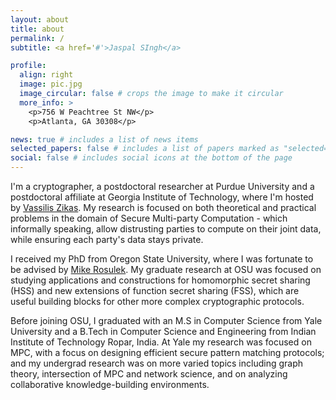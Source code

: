 ```yaml
---
layout: about
title: about
permalink: /
subtitle: <a href='#'>Jaspal SIngh</a>

profile:
  align: right
  image: pic.jpg
  image_circular: false # crops the image to make it circular
  more_info: >
    <p>756 W Peachtree St NW</p>
    <p>Atlanta, GA 30308</p>

news: true # includes a list of news items
selected_papers: false # includes a list of papers marked as "selected={true}"
social: false # includes social icons at the bottom of the page
---
```



I'm a cryptographer, a postdoctoral researcher at Purdue University and a postdoctoral affiliate at Georgia Institute of Technology, where I'm hosted by [Vassilis Zikas](https://www.cs.purdue.edu/homes/vzikas/). My research is focused on both theoretical and practical problems in the domain of Secure Multi-party Computation - which informally speaking, allow distrusting parties to compute on their joint data, while ensuring each party's data stays private.   

I received my PhD from Oregon State University, where I was fortunate to be advised by [Mike Rosulek](https://web.engr.oregonstate.edu/~rosulekm/). My graduate research at OSU was focused on studying applications and constructions for homomorphic secret sharing (HSS) and new extensions of function secret sharing (FSS), which are useful building blocks for other more complex cryptographic protocols. 

Before joining OSU, I graduated with an M.S in Computer Science from Yale University and a B.Tech in Computer Science and Engineering from Indian Institute of Technology Ropar, India. At Yale my research was focused on MPC, with a focus on designing efficient secure pattern matching protocols; and my undergrad research was on more varied topics including graph theory, intersection of MPC and network science, and on analyzing collaborative knowledge-building environments.

